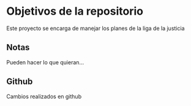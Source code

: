 # Objetivos de la repositorio

Este proyecto se encarga de manejar los planes de la liga de la justicia


## Notas
Pueden hacer lo que quieran...

## Github 

Cambios realizados en github
